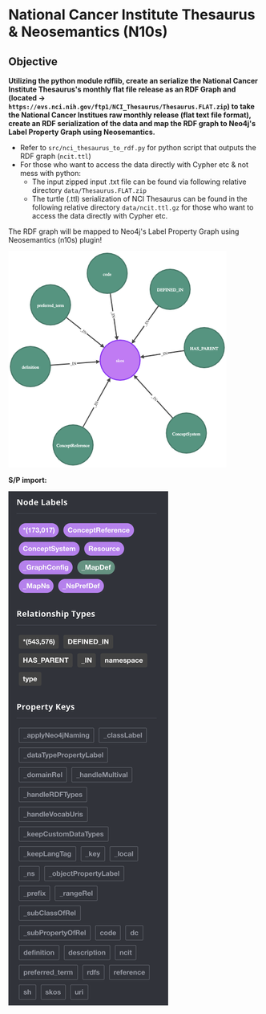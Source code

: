 # National Cancer Institute Thesaurus & Neosemantics (N10s)

## Objective

__Utilizing the python module rdflib, create an serialize the National Cancer Institute Thesaurus's monthly flat file release as an RDF Graph and  (located -> `https://evs.nci.nih.gov/ftp1/NCI_Thesaurus/Thesaurus.FLAT.zip`) to take the National Cancer Institues raw monthly release (flat text file format), create an RDF serialization of the data and map the RDF graph to Neo4j's Label Property Graph using Neosemantics.__

- Refer to `src/nci_thesaurus_to_rdf.py` for python script that outputs the RDF graph (`ncit.ttl`)
- For those who want to access the data directly with Cypher etc & not mess with python:
  - The input zipped input .txt file can be found via following relative directory `data/Thesaurus.FLAT.zip`
  - The turtle (.ttl) serialization of NCI Thesaurus can be found in the following relative directory `data/ncit.ttl.gz` 
for those who want to access the data directly with Cypher etc.

The RDF graph will be mapped to Neo4j's Label Property Graph using Neosemantics (n10s) plugin!

![MapNs_MapDef](https://raw.githubusercontent.com/rcolinp/graphdb-hub/main/graphdb_hub/national_cancer_institute_n10s/images/_MapNs_MapDef.png)

__S/P import:__

![Import Data](https://raw.githubusercontent.com/rcolinp/graphdb-hub/main/graphdb_hub/national_cancer_institute_n10s/images/nodes_rels_props.png)
